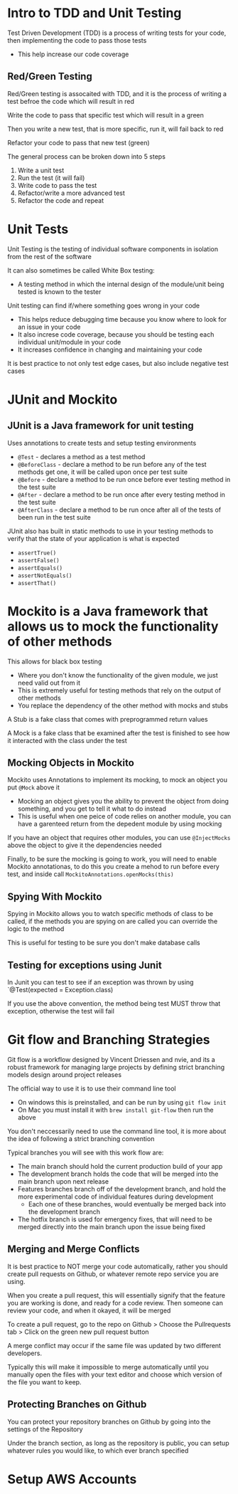 # Intro to TDD and Unit Testing

Test Driven Development (TDD) is a process of writing tests for your code, then implementing the code to pass those tests
- This help increase our code coverage

## Red/Green Testing

Red/Green testing is assocaited with TDD, and it is the process of writing a test befroe the code which will result in red

Write the code to pass that specific test which will result in a green

Then you write a new test, that is more specific, run it, will fail back to red

Refactor your code to pass that new test (green)

The general process can be broken down into 5 steps

1. Write a unit test
2. Run the test (it will fail)
3. Write code to pass the test
4. Refactor/write a more advanced test
5. Refactor the code and repeat

# Unit Tests

Unit Testing is the testing of individual software components in isolation from the rest of the software

It can also sometimes be called White Box testing:
- A testing method in which the internal design of the module/unit being tested is known to the tester

Unit testing can find if/where something goes wrong in your code
- This helps reduce debugging time because you know where to look for an issue in your code
- It also increse code coverage, because you should be testing each individual unit/module in your code
- It increases confidence in changing and maintaining your code

It is best practice to not only test edge cases, but also include negative test cases

# JUnit and Mockito

## JUnit is a Java framework for unit testing

Uses annotations to create tests and setup testing environments
- `@Test` - declares a method as a test method
- `@BeforeClass` - declare a method to be run before any of the test methods get one, it will be called upon once per test suite
- `@Before` - declare a method to be run once before ever testing method in the test suite
- `@After` - declare a method to be run once after every testing method in the test suite
- `@AfterClass` - declare a method to be run once after all of the tests of been run in the test suite

JUnit also has built in static methods to use in your testing methods to verify that the state of your application is what is expected
- `assertTrue()`
- `assertFalse()`
- `assertEquals()`
- `assertNotEquals()`
- `assertThat()`


# Mockito is a Java framework that allows us to mock the functionality of other methods

This allows for black box testing
- Where you don't know the functionality of the given module, we just need valid out from it
- This is extremely useful for testing methods that rely on the output of other methods
- You replace the dependency of the other method with mocks and stubs

A Stub is a fake class that comes with preprogrammed return values

A Mock is a fake class that be examined after the test is finished to see how it interacted with the class under the test

## Mocking Objects in Mockito

Mockito uses Annotations to implement its mocking, to mock an object you put `@Mock` above it

- Mocking an object gives you the ability to prevent the object from doing something, and you get to tell it what to do instead
- This is useful when one peice of code relies on another module, you can have a garenteed return from the depedent module by using mocking

If you have an object that requires other modules, you can use `@InjectMocks` above the object to give it the dependencies needed

Finally, to be sure the mocking is going to work, you will need to enable Mockito annotationas, to do this you create a mehod to run before every test, and inside call `MockitoAnnotations.openMocks(this)`

## Spying With Mockito

Spying in Mockito allows you to watch specific methods of class to be called, if the methods you are spying on are called you can override the logic to the method

This is useful for testing to be sure you don't make database calls

## Testing for exceptions using Junit

In Junit you can test to see if an exception was thrown by using `@Test(expected = Exception.class)

If you use the above convention, the method being test MUST throw that exception, otherwise the test will fail

# Git flow and Branching Strategies

Git flow is a workflow designed by Vincent Driessen and nvie, and its a robust framework for managing large projects by defining strict branching models design around project releases

The official way to use it is to use their command line tool
- On windows this is preinstalled, and can be run by using `git flow init`
- On Mac you must install it with `brew install git-flow` then run the above

You don't neccessarily need to use the command line tool, it is more about the idea of following a strict branching convention

Typical branches you will see with this work flow are:
- The main branch should hold the current production build of your app
- The development branch holds the code that will be merged into the main branch upon next release
- Features branches branch off of the development branch, and hold the more experimental code of individual features during development
    - Each one of these branches, would eventually be merged back into the development branch
- The hotfix branch is used for emergency fixes, that will need to be merged directly into the main branch upon the issue being fixed

## Merging and Merge Conflicts

It is best practice to NOT merge your code automatically, rather you should create pull requests on Github, or whatever remote repo service you are using.

When you create a pull request, this will essentially signify that the feature you are working is done, and ready for a code review. Then someone can review your code, and when it okayed, it will be merged

To create a pull request, go to the repo on Github > Choose the Pullrequests tab > Click on the green new pull request button

A merge conflict may occur if the same file was updated by two different developers.

Typically this will make it impossible to merge automatically until you manually open the files with your text editor and choose which version of the file you want to keep.

## Protecting Branches on Github

You can protect your repository branches on Github by going into the settings of the Repository

Under the branch section, as long as the repository is public, you can setup whatever rules you would like, to which ever branch specified

# Setup AWS Accounts